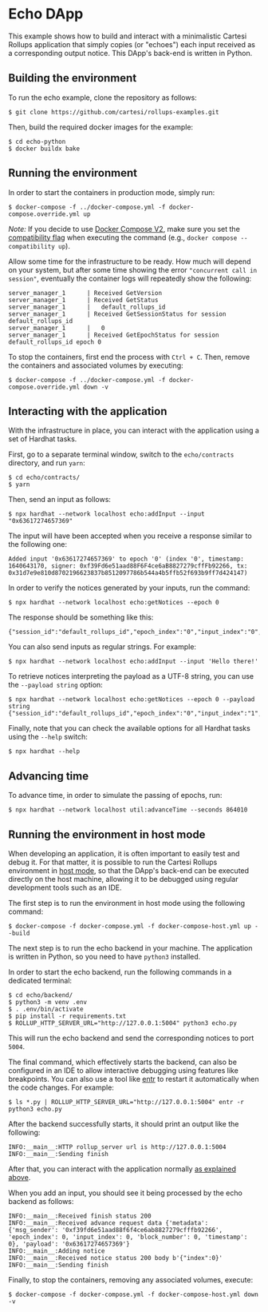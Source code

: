 # Echo DApp

This example shows how to build and interact with a minimalistic Cartesi Rollups application that simply copies (or "echoes") each input received as a corresponding output notice. This DApp's back-end is written in Python.

## Building the environment

To run the echo example, clone the repository as follows:

```shell
$ git clone https://github.com/cartesi/rollups-examples.git
```

Then, build the required docker images for the example:

```shell
$ cd echo-python
$ docker buildx bake
```

## Running the environment

In order to start the containers in production mode, simply run:

```shell
$ docker-compose -f ../docker-compose.yml -f docker-compose.override.yml up
```

_Note:_ If you decide to use [Docker Compose V2](https://docs.docker.com/compose/cli-command/), make sure you set the [compatibility flag](https://docs.docker.com/compose/cli-command-compatibility/) when executing the command (e.g., `docker compose --compatibility up`).

Allow some time for the infrastructure to be ready.
How much will depend on your system, but after some time showing the error `"concurrent call in session"`, eventually the container logs will repeatedly show the following:

```shell
server_manager_1      | Received GetVersion
server_manager_1      | Received GetStatus
server_manager_1      |   default_rollups_id
server_manager_1      | Received GetSessionStatus for session default_rollups_id
server_manager_1      |   0
server_manager_1      | Received GetEpochStatus for session default_rollups_id epoch 0
```

To stop the containers, first end the process with `Ctrl + C`.
Then, remove the containers and associated volumes by executing:

```shell
$ docker-compose -f ../docker-compose.yml -f docker-compose.override.yml down -v
```

## Interacting with the application

With the infrastructure in place, you can interact with the application using a set of Hardhat tasks.

First, go to a separate terminal window, switch to the `echo/contracts` directory, and run `yarn`:

```shell
$ cd echo/contracts/
$ yarn
```

Then, send an input as follows:

```shell
$ npx hardhat --network localhost echo:addInput --input "0x63617274657369"
```

The input will have been accepted when you receive a response similar to the following one:

```shell
Added input '0x63617274657369' to epoch '0' (index '0', timestamp: 1640643170, signer: 0xf39Fd6e51aad88F6F4ce6aB8827279cffFb92266, tx: 0x31d7e9e810d8702196623837b8512097786b544a4b5ffb52f693b9ff7d424147)
```

In order to verify the notices generated by your inputs, run the command:

```shell
$ npx hardhat --network localhost echo:getNotices --epoch 0
```

The response should be something like this:

```shell
{"session_id":"default_rollups_id","epoch_index":"0","input_index":"0","notice_index":"0","payload":"63617274657369"}
```

You can also send inputs as regular strings. For example:

```shell
$ npx hardhat --network localhost echo:addInput --input 'Hello there!'
```

To retrieve notices interpreting the payload as a UTF-8 string, you can use the `--payload string` option:

```shell
$ npx hardhat --network localhost echo:getNotices --epoch 0 --payload string
{"session_id":"default_rollups_id","epoch_index":"0","input_index":"1","notice_index":"0","payload":"cartesi"}
```

Finally, note that you can check the available options for all Hardhat tasks using the `--help` switch:

```shell
$ npx hardhat --help
```

## Advancing time

To advance time, in order to simulate the passing of epochs, run:

```shell
$ npx hardhat --network localhost util:advanceTime --seconds 864010
```

## Running the environment in host mode

When developing an application, it is often important to easily test and debug it. For that matter, it is possible to run the Cartesi Rollups environment in [host mode](../README.md#host-mode), so that the DApp's back-end can be executed directly on the host machine, allowing it to be debugged using regular development tools such as an IDE.

The first step is to run the environment in host mode using the following command:

```shell
$ docker-compose -f docker-compose.yml -f docker-compose-host.yml up --build
```

The next step is to run the echo backend in your machine. The application is written in Python, so you need to have `python3` installed.

In order to start the echo backend, run the following commands in a dedicated terminal:

```shell
$ cd echo/backend/
$ python3 -m venv .env
$ . .env/bin/activate
$ pip install -r requirements.txt
$ ROLLUP_HTTP_SERVER_URL="http://127.0.0.1:5004" python3 echo.py
```

This will run the echo backend and send the corresponding notices to port `5004`.

The final command, which effectively starts the backend, can also be configured in an IDE to allow interactive debugging using features like breakpoints.
You can also use a tool like [entr](https://eradman.com/entrproject/) to restart it automatically when the code changes. For example:

```shell
$ ls *.py | ROLLUP_HTTP_SERVER_URL="http://127.0.0.1:5004" entr -r python3 echo.py
```

After the backend successfully starts, it should print an output like the following:

```
INFO:__main__:HTTP rollup_server url is http://127.0.0.1:5004
INFO:__main__:Sending finish
```

After that, you can interact with the application normally [as explained above](#interacting-with-the-application).

When you add an input, you should see it being processed by the echo backend as follows:

```shell
INFO:__main__:Received finish status 200
INFO:__main__:Received advance request data {'metadata': {'msg_sender': '0xf39fd6e51aad88f6f4ce6ab8827279cfffb92266', 'epoch_index': 0, 'input_index': 0, 'block_number': 0, 'timestamp': 0}, 'payload': '0x63617274657369'}
INFO:__main__:Adding notice
INFO:__main__:Received notice status 200 body b'{"index":0}'
INFO:__main__:Sending finish
```

Finally, to stop the containers, removing any associated volumes, execute:

```shell
$ docker-compose -f docker-compose.yml -f docker-compose-host.yml down -v
```

